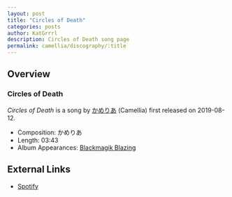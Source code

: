 ```yaml
---
layout: post
title: "Circles of Death"
categories: posts
author: KatGrrrl
description: Circles of Death song page
permalink: camellia/discography/:title
---
```


## Overview

### Circles of Death

*Circles of Death* is a song by [かめりあ](/camellia) (Camellia) first released on 2019-08-12.

* Composition: かめりあ
* Length: 03:43
* Album Appearances: [Blackmagik Blazing](<{% link postsInclude/_posts/camellia/albums/Blackmagik-Blazing/2023-12-21-Blackmagik-Blazing.md %}>)

## External Links

* [Spotify](https://open.spotify.com/track/6GCWSowkxKFTyqNjvpqZ3H?si=8c1673dbe6e54603)
